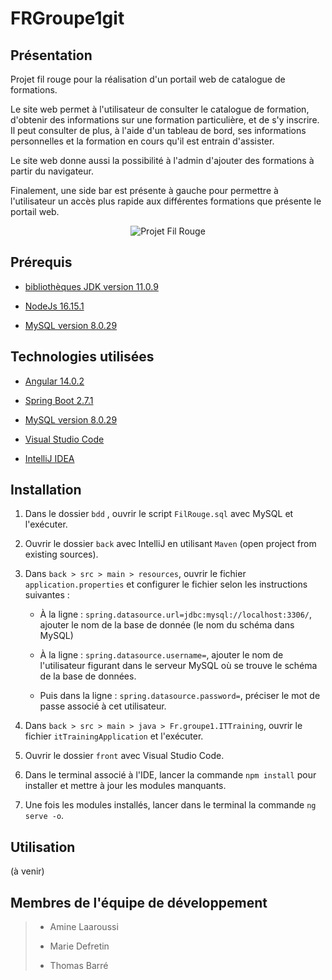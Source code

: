 # FRGroupe1git

## Présentation

Projet fil rouge pour la réalisation d'un portail web de catalogue de formations.

Le site web permet à l'utilisateur de consulter le catalogue de formation, d'obtenir des informations sur une formation particulière, et de s'y inscrire. Il peut consulter de plus, à l'aide d'un tableau de bord, ses informations personnelles et la formation en cours qu'il est entrain d'assister.

Le site web donne aussi la possibilité à l'admin d'ajouter des formations à partir du navigateur.

Finalement, une side bar est présente à gauche pour permettre à l'utilisateur un accès plus rapide aux différentes formations que présente le portail web.

<p align="center">
<img src="https://media.giphy.com/media/KDLPxbdJXfDWzywrwK/giphy.gif" title="Projet fil rouge" alt="Projet Fil Rouge">
 </p>

## Prérequis

- [bibliothèques JDK version 11.0.9](https://www.oracle.com/fr/java/technologies/javase/jdk11-archive-downloads.html)

- [NodeJs 16.15.1](https://nodejs.org/en/download/)

- [MySQL version 8.0.29](https://dev.mysql.com/downloads/installer/)

## Technologies utilisées

- [Angular 14.0.2](https://angular.io/guide/setup-local)

- [Spring Boot 2.7.1](https://docs.spring.io/spring-boot/docs/current/reference/html/getting-started.html#getting-started.installing)

- [MySQL version 8.0.29](https://dev.mysql.com/downloads/installer/)

- [Visual Studio Code](https://code.visualstudio.com/) 

- [IntelliJ IDEA](https://www.jetbrains.com/fr-fr/idea/download/#section=windows)

## Installation

1. Dans le dossier `bdd` , ouvrir le script `FilRouge.sql` avec MySQL et l'exécuter.

2. Ouvrir le dossier `back` avec IntelliJ en utilisant `Maven` (open project from existing sources).

3. Dans `back > src > main > resources`, ouvrir le fichier `application.properties`  et configurer le fichier selon les instructions suivantes : 
   
   - À la ligne : `spring.datasource.url=jdbc:mysql://localhost:3306/`, ajouter le nom de la base de donnée (le nom du schéma dans MySQL)
   
   - À la ligne : `spring.datasource.username=`, ajouter le nom de l'utilisateur figurant dans le serveur MySQL où se trouve le schéma de la base de données.
   
   - Puis dans la ligne : `spring.datasource.password=`, préciser le mot de passe associé à cet utilisateur.

4. Dans `back > src > main > java > Fr.groupe1.ITTraining`, ouvrir le fichier `itTrainingApplication` et l'exécuter.

5. Ouvrir le dossier `front` avec Visual Studio Code.

6. Dans le terminal associé à l'IDE, lancer la commande `npm install` pour installer et mettre à jour les modules manquants.

7. Une fois les modules installés, lancer dans le terminal la commande `ng serve -o`.

## Utilisation

(à venir)

## Membres de l'équipe de développement

> - Amine Laaroussi 
> 
> - Marie Defretin 
> 
> - Thomas Barré 
